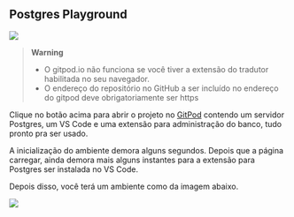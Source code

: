 ## Postgres Playground
[![](https://gitpod.io/button/open-in-gitpod.svg)](https://gitpod.io/#https://github.com/Alissandra/java-postgres-playground)

> **Warning**
> - O gitpod.io não funciona se você tiver a extensão do tradutor habilitada no seu navegador.
> - O endereço do repositório no GitHub a ser incluído no endereço do gitpod deve obrigatoriamente ser https

Clique no botão acima para abrir o projeto no [GitPod](https://gitpod.io)
contendo um servidor Postgres, um VS Code e uma extensão para administração
do banco, tudo pronto pra ser usado.

A inicialização do ambiente demora alguns segundos. Depois que a página carregar,
ainda demora mais alguns instantes para a extensão para Postgres ser instalada no 
VS Code.

Depois disso, você terá um ambiente como da imagem abaixo.

![](vs-code-gitpod-postgres.png)
